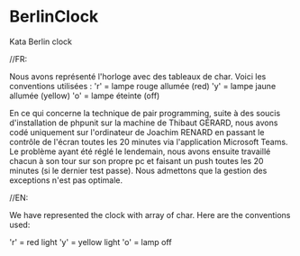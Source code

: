 # BerlinClock

Kata Berlin clock

//FR:

Nous avons représenté l'horloge avec des tableaux de char.
Voici les conventions utilisées :
'r' = lampe rouge allumée (red)
'y' = lampe jaune allumée (yellow)
'o' = lampe éteinte (off)

En ce qui concerne la technique de pair programming, suite à des soucis d'installation de phpunit sur la machine de Thibaut GÉRARD, 
nous avons codé uniquement sur l'ordinateur de Joachim RENARD en passant le contrôle de l'écran toutes les 20 minutes via l'application Microsoft Teams.
Le problème ayant été réglé le lendemain, nous avons ensuite travaillé chacun à son tour sur son propre pc et faisant un push toutes les 20 minutes (si le dernier test passe).
Nous admettons que la gestion des exceptions n'est pas optimale.


//EN:

We have represented the clock with array of char.
Here are the conventions used:

'r' = red light
'y' = yellow light
'o' = lamp off
